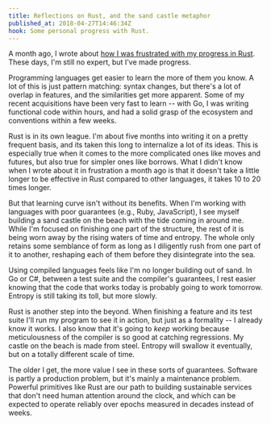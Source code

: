 ```yaml
---
title: Reflections on Rust, and the sand castle metaphor
published_at: 2018-04-27T14:46:34Z
hook: Some personal progress with Rust.
---
```


A month ago, I wrote about [how I was frustrated with my
progress in Rust][walls]. These days, I'm still no expert,
but I've made progress.

Programming languages get easier to learn the more of them
you know. A lot of this is just pattern matching: syntax
changes, but there's a lot of overlap in features, and the
similarities get more apparent. Some of my recent
acquisitions have been very fast to learn -- with Go, I was
writing functional code within hours, and had a solid grasp
of the ecosystem and conventions within a few weeks.

Rust is in its own league. I'm about five months into
writing it on a pretty frequent basis, and its taken this long to
internalize a lot of its ideas. This is especially true
when it comes to the more complicated ones like moves and
futures, but also true for simpler ones like borrows. What
I didn't know when I wrote about it in frustration a month
ago is that it doesn't take a little longer to be
effective in Rust compared to other languages, it takes 10
to 20 times longer.

But that learning curve isn't without its benefits. When
I'm working with languages with poor guarantees (e.g.,
Ruby, JavaScript), I see myself building a sand castle on
the beach with the tide coming in around me. While I'm
focused on finishing one part of the structure, the rest of
it is being worn away by the rising waters of time and
entropy. The whole only retains some semblance of form as
long as I diligently rush from one part of it to another,
reshaping each of them before they disintegrate into the
sea.

Using compiled languages feels like I'm no longer building
out of sand. In Go or C#, between a test suite and the
compiler's guarantees, I rest easier knowing that the code
that works today is probably going to work tomorrow.
Entropy is still taking its toll, but more slowly.

Rust is another step into the beyond. When finishing a
feature and its test suite I'll run my program to see it
in action, but just as a formality -- I already know it
works. I also know that it's going to _keep_ working
because meticulousness of the compiler is so good at
catching regressions. My castle on the beach is made from
steel. Entropy will swallow it eventually, but on a totally
different scale of time.

The older I get, the more value I see in these sorts of
guarantees. Software is partly a production problem, but
it's mainly a maintenance problem. Powerful primitives like
Rust are our path to building sustainable services that
don't need human attention around the clock, and which can
be expected to operate reliably over epochs measured in
decades instead of weeks.

[walls]: /fragments/rust-brick-walls
